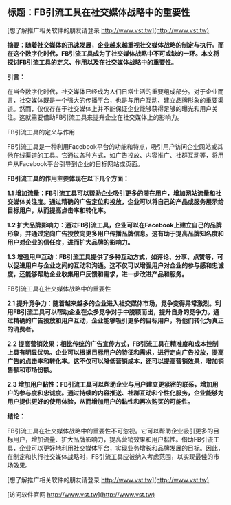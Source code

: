 ## **标题：FB引流工具在社交媒体战略中的重要性**

[想了解推广相关软件的朋友请登录 http://www.vst.tw](http://www.vst.tw)

**摘要：随着社交媒体的迅速发展，企业越来越重视社交媒体战略的制定与执行。而在这个数字化时代，FB引流工具成为了社交媒体战略中不可或缺的一环。本文将探讨FB引流工具的定义、作用以及在社交媒体战略中的重要性。**

**引言：**

在当今数字化时代，社交媒体已经成为人们日常生活的重要组成部分。对于企业而言，社交媒体既是一个强大的传播平台，也是与用户互动、建立品牌形象的重要渠道。然而，仅仅存在于社交媒体上并不能保证企业能够获得足够的曝光和用户关注。这就需要借助FB引流工具来提升企业在社交媒体上的影响力。

FB引流工具的定义与作用

FB引流工具是一种利用Facebook平台的功能和特点，吸引用户访问企业网站或其他在线渠道的工具。它通过各种方式，如广告投放、内容推广、社群互动等，将用户从Facebook平台引导到企业的目标网站或页面。

**FB引流工具的作用主要体现在以下几个方面：**

**1.1 增加流量：FB引流工具可以帮助企业吸引更多的潜在用户，增加网站流量和社交媒体关注度。通过精确的广告定位和投放，企业可以将自己的产品或服务展示给目标用户，从而提高点击率和转化率。**

**1.2 扩大品牌影响力：通过FB引流工具，企业可以在Facebook上建立自己的品牌形象，并通过定向广告投放向更多用户传播品牌信息。这有助于提高品牌知名度和用户对企业的信任度，进而扩大品牌的影响力。**

**1.3 增强用户互动：FB引流工具提供了多种互动方式，如评论、分享、点赞等，可以促进用户与企业之间的互动和沟通。这不仅可以增强用户对企业的参与感和忠诚度，还能够帮助企业收集用户反馈和需求，进一步改进产品和服务。**

FB引流工具在社交媒体战略中的重要性

**2.1 提升竞争力：随着越来越多的企业进入社交媒体市场，竞争变得异常激烈。利用FB引流工具可以帮助企业在众多竞争对手中脱颖而出，提升自身的竞争力。通过精确的广告投放和用户互动，企业能够吸引更多的目标用户，将他们转化为真正的消费者。**

**2.2 提高营销效果：相比传统的广告宣传方式，FB引流工具在精准度和成本控制上具有明显优势。企业可以根据目标用户的特征和需求，进行定向广告投放，提高广告的点击率和转化率。这不仅可以降低营销成本，还可以提高营销效果，增加销售额和市场份额。**

**2.3 增加用户黏性：FB引流工具可以帮助企业与用户建立更紧密的联系，增加用户的参与度和忠诚度。通过持续的内容推送、社群互动和个性化服务，企业能够为用户提供更好的使用体验，从而增加用户的黏性和再次购买的可能性。**

**结论：**

FB引流工具在社交媒体战略中的重要性不可忽视。它可以帮助企业吸引更多的目标用户，增加流量、扩大品牌影响力，提高营销效果和用户黏性。借助FB引流工具，企业可以更好地利用社交媒体平台，实现业务增长和品牌发展的目标。因此，在制定和执行社交媒体战略时，FB引流工具应被纳入考虑范围，以实现最佳的市场效果。

[想了解推广相关软件的朋友请登录 http://www.vst.tw](http://www.vst.tw)


[访问软件官网 http://www.vst.tw](http://www.vst.tw)
